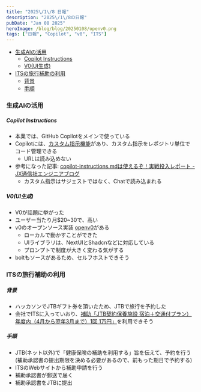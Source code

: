 ```yaml
---
title: "2025\/1\/8 日報"
description: "2025\/1\/8の日報"
pubDate: "Jan 08 2025"
heroImage: /blog/blog/20250108/openv0.png
tags: ["日報", "Copilot", "v0", "ITS"]
---
```


- [生成AIの活用](#生成AIの活用)
  - [Copilot Instructions](#copilot-instructions)
  - [V0(UI生成)](#v0ui生成)
- [ITSの旅行補助の利用](#itsの旅行補助の利用)
  - [背景](#背景)
  - [手順](#手順)

### 生成AIの活用
##### Copilot Instructions
- 本業では、GitHub Copilotをメインで使っている
- Copilotには、[カスタム指示機能](https://docs.github.com/ja/copilot/customizing-copilot/adding-custom-instructions-for-github-copilot)があり、カスタム指示をレポジトリ単位でコード管理できる
  - URLは読み込めない
- 参考になった記事: [copilot-instructions.mdは使えるぞ！実戦投入レポート - JX通信社エンジニアブログ](https://tech.jxpress.net/entry/2024/12/03/102604)
  - カスタム指示はサジェストではなく、Chatで読み込まれる

##### V0(UI生成)
- V0が話題に挙がった
- ユーザー当たり月$20~30で、高い
- v0のオープンソース実装 [openv0](https://moongift.dev/2024/04/02/openv0)がある
  - ローカルで動かすことができた
  - UIライブラリは、NextUIとShadcnなどに対応している
  - プロンプトで制度が大きく変わる気がする
- boltもソースがあるため、セルフホストできそう

### ITSの旅行補助の利用
##### 背景
- ハッカソンでJTBギフト券を頂いたため、JTBで旅行を予約した
- 会社でITSに入っていおり、[補助「JTB契約保養施設 宿泊＋交通付プラン）年度内（4月から翌年3月まで）1回 1万円」](https://www.its-kenpo.or.jp/shisetsu/hojo_koutsuu/index.html)を利用できそう

##### 手順
  - JTB(ネット以外)で「健康保険の補助を利用する」旨を伝えて、予約を行う(補助承認書の提出期限を決める必要があるので、前もった期日で予約する)
  - ITSのWebサイトから補助申請を行う
  - 補助承認書が郵送で届く
  - 補助承認書をJTBに提出